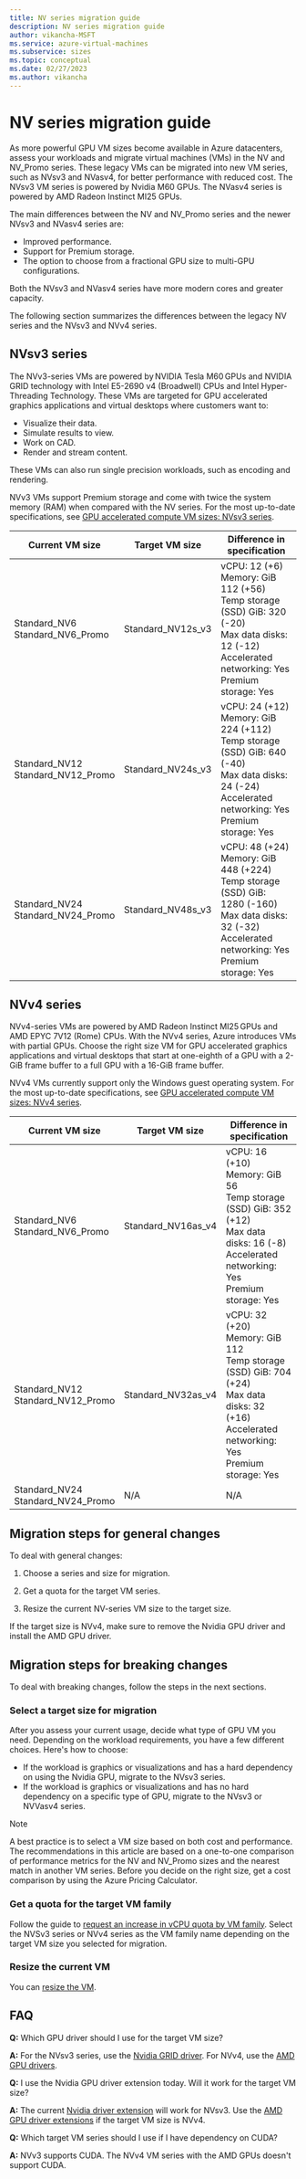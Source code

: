 ```yaml
---
title: NV series migration guide
description: NV series migration guide
author: vikancha-MSFT
ms.service: azure-virtual-machines
ms.subservice: sizes
ms.topic: conceptual
ms.date: 02/27/2023
ms.author: vikancha
---
```

# NV series migration guide

As more powerful GPU VM sizes become available in Azure datacenters, assess your workloads and migrate virtual machines (VMs) in the NV and NV_Promo series. These legacy VMs can be migrated into new VM series, such as NVsv3 and NVasv4, for better performance with reduced cost. The NVsv3 VM series is powered by Nvidia M60 GPUs. The NVasv4 series is powered by AMD Radeon Instinct MI25 GPUs.

The main differences between the NV and NV_Promo series and the newer NVsv3 and NVasv4 series are:
- Improved performance.
- Support for Premium storage.
- The option to choose from a fractional GPU size to multi-GPU configurations.

Both the NVsv3 and NVasv4 series have more modern cores and greater capacity.

The following section summarizes the differences between the legacy NV series and the NVsv3 and NVv4 series.
 
 ## NVsv3 series 

The NVv3-series VMs are powered by NVIDIA Tesla M60 GPUs and NVIDIA GRID technology with Intel E5-2690 v4 (Broadwell) CPUs and Intel Hyper-Threading Technology. These VMs are targeted for GPU accelerated graphics applications and virtual desktops where customers want to:
- Visualize their data.
- Simulate results to view.
- Work on CAD.
- Render and stream content. 

These VMs can also run single precision workloads, such as encoding and rendering.

NVv3 VMs support Premium storage and come with twice the system memory (RAM) when compared with the NV series. For the most up-to-date specifications, see [GPU accelerated compute VM sizes: NVsv3 series](../../sizes/gpu-accelerated/nvv3-series.md).

| Current VM size | Target VM size | Difference in specification  |
|---|---|---|
|Standard_NV6 <br> Standard_NV6_Promo |Standard_NV12s_v3  | vCPU: 12 (+6) <br> Memory: GiB 112 (+56) <br> Temp storage (SSD) GiB: 320 (-20) <br> Max data disks: 12 (-12) <br> Accelerated networking: Yes <br> Premium storage: Yes  |
|Standard_NV12 <br> Standard_NV12_Promo |Standard_NV24s_v3  | vCPU: 24 (+12) <br>Memory: GiB 224 (+112) <br>Temp storage (SSD) GiB: 640 (-40)<br>Max data disks: 24 (-24)<br>Accelerated networking: Yes <br>Premium storage: Yes   |
|Standard_NV24 <br> Standard_NV24_Promo |Standard_NV48s_v3  | vCPU: 48 (+24) <br>Memory: GiB 448 (+224) <br>Temp storage (SSD) GiB: 1280 (-160) <br>Max data disks: 32 (-32) <br>Accelerated networking: Yes <br>Premium storage: Yes   |

## NVv4 series 

NVv4-series VMs are powered by AMD Radeon Instinct MI25 GPUs and AMD EPYC 7V12 (Rome) CPUs. With the NVv4 series, Azure introduces VMs with partial GPUs. Choose the right size VM for GPU accelerated graphics applications and virtual desktops that start at one-eighth of a GPU with a 2-GiB frame buffer to a full GPU with a 16-GiB frame buffer.

NVv4 VMs currently support only the Windows guest operating system. For the most up-to-date specifications, see [GPU accelerated compute VM sizes: NVv4 series](../../sizes/gpu-accelerated/nvv4-series.md).

| Current VM size | Target VM size | Difference in specification  |
|---|---|---|
|Standard_NV6 <br> Standard_NV6_Promo |Standard_NV16as_v4  | vCPU: 16 (+10) <br>Memory: GiB 56  <br>Temp storage (SSD) GiB: 352 (+12) <br>Max data disks: 16 (-8) <br>Accelerated networking: Yes <br>Premium storage: Yes   |
|Standard_NV12 <br> Standard_NV12_Promo |Standard_NV32as_v4  | vCPU: 32 (+20) <br>Memory: GiB 112 <br>Temp storage (SSD) GiB: 704 (+24) <br>Max data disks: 32 (+16)<br>Accelerated networking: Yes <br>Premium storage: Yes   |
|Standard_NV24 <br> Standard_NV24_Promo |N/A  | N/A  |

## Migration steps for general changes

To deal with general changes:

1. Choose a series and size for migration. 

1. Get a quota for the target VM series.

1. Resize the current NV-series VM size to the target size.

  If the target size is NVv4, make sure to remove the Nvidia GPU driver and install the AMD GPU driver.

## Migration steps for breaking changes

To deal with breaking changes, follow the steps in the next sections.

### Select a target size for migration

After you assess your current usage, decide what type of GPU VM you need. Depending on the workload requirements, you have a few different choices. Here's how to choose:

- If the workload is graphics or visualizations and has a hard dependency on using the Nvidia GPU, migrate to the NVsv3 series.
- If the workload is graphics or visualizations and has no hard dependency on a specific type of GPU, migrate to the NVsv3 or NVVasv4 series.
 
> [!Note]
>A best practice is to select a VM size based on both cost and performance. 
>The recommendations in this article are based on a one-to-one comparison of performance metrics for the NV and NV_Promo sizes and the nearest match in another VM series.
>Before you decide on the right size, get a cost comparison by using the Azure Pricing Calculator.

### Get a quota for the target VM family 

Follow the guide to [request an increase in vCPU quota by VM family](/azure/azure-portal/supportability/per-vm-quota-requests). Select the NVSv3 series or NVv4 series as the VM family name depending on the target VM size you selected for migration.

### Resize the current VM

You can [resize the VM](../../sizes/resize-vm.md).

## FAQ
**Q:** Which GPU driver should I use for the target VM size? 

**A:** For the NVsv3 series, use the [Nvidia GRID driver](../windows/n-series-driver-setup.md). For NVv4, use the [AMD GPU drivers](../windows/n-series-amd-driver-setup.md). 

**Q:** I use the Nvidia GPU driver extension today. Will it work for the target VM size? 

**A:** The current [Nvidia driver extension](../extensions/hpccompute-gpu-windows.md) will work for NVsv3. Use the [AMD GPU driver extensions](../extensions/hpccompute-amd-gpu-windows.md) if the target VM size is NVv4. 
 
**Q:** Which target VM series should I use if I have dependency on CUDA? 

 **A:** NVv3 supports CUDA. The NVv4 VM series with the AMD GPUs doesn't support CUDA.
